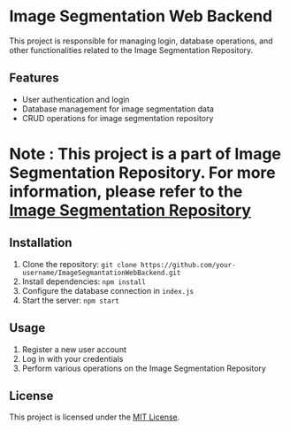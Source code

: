 # Image Segmentation Web Backend

This project is responsible for managing login, database operations, and other functionalities related to the Image Segmentation Repository.

## Features

- User authentication and login
- Database management for image segmentation data
- CRUD operations for image segmentation repository

#  Note : This project is a part of Image Segmentation Repository. For more information, please refer to the [Image Segmentation Repository](https://github.com/Nawaz393/ImageSegmantationBackend)

## Installation

1. Clone the repository: `git clone https://github.com/your-username/ImageSegmantationWebBackend.git`
2. Install dependencies: `npm install`
3. Configure the database connection in `index.js`
4. Start the server: `npm start`

## Usage

1. Register a new user account
2. Log in with your credentials
3. Perform various operations on the Image Segmentation Repository


## License

This project is licensed under the [MIT License](https://github.com/git/git-scm.com/blob/main/MIT-LICENSE.txt).
